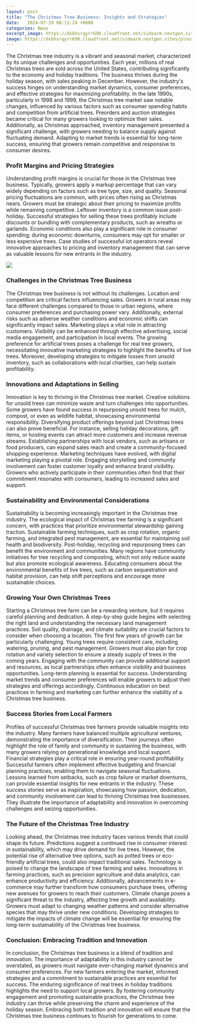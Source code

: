 ```yaml
---
layout: post
title: "The Christmas Tree Business: Insights and Strategies"
date:   2024-07-29 08:11:24 +0000
categories: News
excerpt_image: https://dxbhsrqyrr690.cloudfront.net/sidearm.nextgen.sites/plnusealions.com/images/responsive_2023/default_image.png
image: https://dxbhsrqyrr690.cloudfront.net/sidearm.nextgen.sites/plnusealions.com/images/responsive_2023/default_image.png
---
```


The Christmas tree industry is a vibrant and seasonal market, characterized by its unique challenges and opportunities. Each year, millions of real Christmas trees are sold across the United States, contributing significantly to the economy and holiday traditions. The business thrives during the holiday season, with sales peaking in December. However, the industry's success hinges on understanding market dynamics, consumer preferences, and effective strategies for maximizing profitability.
In the late 1990s, particularly in 1998 and 1999, the Christmas tree market saw notable changes, influenced by various factors such as consumer spending habits and competition from artificial trees. Preorders and auction strategies became critical for many growers looking to optimize their sales. Additionally, as Christmas approached, inventory management presented a significant challenge, with growers needing to balance supply against fluctuating demand. Adapting to market trends is essential for long-term success, ensuring that growers remain competitive and responsive to consumer desires.
### Profit Margins and Pricing Strategies
Understanding profit margins is crucial for those in the Christmas tree business. Typically, growers apply a markup percentage that can vary widely depending on factors such as tree type, size, and quality. Seasonal pricing fluctuations are common, with prices often rising as Christmas nears. Growers must be strategic about their pricing to maximize profits while remaining competitive.
Leftover inventory is a common issue post-holiday. Successful strategies for selling these trees profitably include discounts or bundling with complementary products, such as wreaths or garlands. Economic conditions also play a significant role in consumer spending; during economic downturns, consumers may opt for smaller or less expensive trees. Case studies of successful lot operators reveal innovative approaches to pricing and inventory management that can serve as valuable lessons for new entrants in the industry.

![](https://dxbhsrqyrr690.cloudfront.net/sidearm.nextgen.sites/plnusealions.com/images/responsive_2023/default_image.png)
### Challenges in the Christmas Tree Business
The Christmas tree business is not without its challenges. Location and competition are critical factors influencing sales. Growers in rural areas may face different challenges compared to those in urban regions, where consumer preferences and purchasing power vary. Additionally, external risks such as adverse weather conditions and economic shifts can significantly impact sales.
Marketing plays a vital role in attracting customers. Visibility can be enhanced through effective advertising, social media engagement, and participation in local events. The growing preference for artificial trees poses a challenge for real tree growers, necessitating innovative marketing strategies to highlight the benefits of live trees. Moreover, developing strategies to mitigate losses from unsold inventory, such as collaborations with local charities, can help sustain profitability.
### Innovations and Adaptations in Selling
Innovation is key to thriving in the Christmas tree market. Creative solutions for unsold trees can minimize waste and turn challenges into opportunities. Some growers have found success in repurposing unsold trees for mulch, compost, or even as wildlife habitat, showcasing environmental responsibility.
Diversifying product offerings beyond just Christmas trees can also prove beneficial. For instance, selling holiday decorations, gift items, or hosting events can attract more customers and increase revenue streams. Establishing partnerships with local vendors, such as artisans or food producers, can expand sales reach and create a community-focused shopping experience.
Marketing techniques have evolved, with digital marketing playing a pivotal role. Engaging storytelling and community involvement can foster customer loyalty and enhance brand visibility. Growers who actively participate in their communities often find that their commitment resonates with consumers, leading to increased sales and support.
### Sustainability and Environmental Considerations
Sustainability is becoming increasingly important in the Christmas tree industry. The ecological impact of Christmas tree farming is a significant concern, with practices that prioritize environmental stewardship gaining traction. Sustainable farming techniques, such as crop rotation, organic farming, and integrated pest management, are essential for maintaining soil health and biodiversity.
Post-holiday, recycling and repurposing trees can benefit the environment and communities. Many regions have community initiatives for tree recycling and composting, which not only reduce waste but also promote ecological awareness. Educating consumers about the environmental benefits of live trees, such as carbon sequestration and habitat provision, can help shift perceptions and encourage more sustainable choices.
### Growing Your Own Christmas Trees
Starting a Christmas tree farm can be a rewarding venture, but it requires careful planning and dedication. A step-by-step guide begins with selecting the right land and understanding the necessary land management practices. Soil quality, drainage, and climate suitability are crucial factors to consider when choosing a location.
The first few years of growth can be particularly challenging. Young trees require consistent care, including watering, pruning, and pest management. Growers must also plan for crop rotation and variety selection to ensure a steady supply of trees in the coming years. Engaging with the community can provide additional support and resources, as local partnerships often enhance visibility and business opportunities.
Long-term planning is essential for success. Understanding market trends and consumer preferences will enable growers to adjust their strategies and offerings accordingly. Continuous education on best practices in farming and marketing can further enhance the viability of a Christmas tree business.
### Success Stories from Local Farmers
Profiles of successful Christmas tree farmers provide valuable insights into the industry. Many farmers have balanced multiple agricultural ventures, demonstrating the importance of diversification. Their journeys often highlight the role of family and community in sustaining the business, with many growers relying on generational knowledge and local support.
Financial strategies play a critical role in ensuring year-round profitability. Successful farmers often implement effective budgeting and financial planning practices, enabling them to navigate seasonal fluctuations. Lessons learned from setbacks, such as crop failure or market downturns, can provide essential insights for new entrants in the industry.
These success stories serve as inspiration, showcasing how passion, dedication, and community involvement can lead to thriving Christmas tree businesses. They illustrate the importance of adaptability and innovation in overcoming challenges and seizing opportunities.
### The Future of the Christmas Tree Industry
Looking ahead, the Christmas tree industry faces various trends that could shape its future. Predictions suggest a continued rise in consumer interest in sustainability, which may drive demand for live trees. However, the potential rise of alternative tree options, such as potted trees or eco-friendly artificial trees, could also impact traditional sales.
Technology is poised to change the landscape of tree farming and sales. Innovations in farming practices, such as precision agriculture and data analytics, can enhance productivity and efficiency. Additionally, advancements in e-commerce may further transform how consumers purchase trees, offering new avenues for growers to reach their customers.
Climate change poses a significant threat to the industry, affecting tree growth and availability. Growers must adapt to changing weather patterns and consider alternative species that may thrive under new conditions. Developing strategies to mitigate the impacts of climate change will be essential for ensuring the long-term sustainability of the Christmas tree business.
### Conclusion: Embracing Tradition and Innovation
In conclusion, the Christmas tree business is a blend of tradition and innovation. The importance of adaptability in this industry cannot be overstated, as growers must navigate ever-changing market dynamics and consumer preferences. For new farmers entering the market, informed strategies and a commitment to sustainable practices are essential for success.
The enduring significance of real trees in holiday traditions highlights the need to support local growers. By fostering community engagement and promoting sustainable practices, the Christmas tree industry can thrive while preserving the charm and experience of the holiday season. Embracing both tradition and innovation will ensure that the Christmas tree business continues to flourish for generations to come.